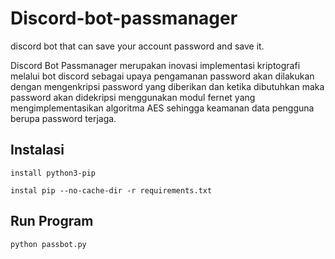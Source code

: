 # Discord-bot-passmanager
discord bot that can save your account password and save it.

Discord Bot Passmanager merupakan inovasi implementasi kriptografi melalui bot discord sebagai upaya pengamanan password akan dilakukan dengan mengenkripsi password yang diberikan dan ketika dibutuhkan maka password akan didekripsi menggunakan modul fernet yang mengimplementasikan algoritma AES sehingga keamanan data pengguna berupa password terjaga.

## Instalasi
```
install python3-pip
```
```
instal pip --no-cache-dir -r requirements.txt
```

## Run Program
```
python passbot.py
```
